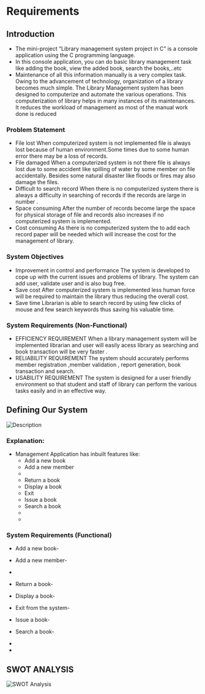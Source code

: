# Requirements
## Introduction
 * The mini-project “Library management system project in C” is a console application using the C programming language. 
 * In this console application, you can do basic library management task like adding the book, view the added book, search the books,..etc
 * Maintenance of all this information manually is a very complex task. Owing to the advancement of technology, organization of a library becomes much simple. The Library Management system has been designed to computerize and automate the various operations. This computerization of library helps in many instances of its maintenances. It reduces the workload of management as most of the manual work done is reduced

### Problem Statement

 * File lost
When computerized system is not implemented file is always lost because of human environment.Some times due to some human error there may be a loss of records.
 * File damaged 
When a computerized system is not there file is always lost due to some accident like spilling of water by some member on file accidentally. Besides some natural disaster like floods or fires may also damage the files.
 *  Difficult to search record
When there is no computerized system there is always a  difficulty in searching of records if the records are large in number .
 * Space consuming
After the number of records become large the space for physical storage of file and records also increases if no computerized system is implemented.
 * Cost consuming
As there is no computerized system the to add each record paper will be needed which will increase the cost for the management of library.


### System Objectives

 * Improvement in control and performance
The system is developed to cope up with the current issues and problems of library. The system can add user, validate user and is also bug free.
 * Save cost
After computerized system is implemented less human force will be required to maintain the library thus reducing the overall cost.
 * Save time
Librarian is able to search record by using few clicks of mouse and few search keywords thus saving his valuable time.




### System Requirements (Non-Functional)
* EFFICIENCY REQUIREMENT
When a library management system will be implemented librarian and user will easily acess library as searching and book transaction will be very faster .
* RELIABILITY REQUIREMENT
The system should accurately performs member registration ,member validation , report generation, book transaction and search.
* USABILITY REQUIREMENT
The system is designed for a user friendly environment so that student and staff of library can perform the various tasks easily and in an effective way.


## Defining Our System

![Description]()


### Explanation:
* Management Application has inbuilt features like:
    * Add a new book
    * Add a new member
    * 
    * Return a book
    * Display a book
    * Exit
    * Issue a book
    * Search a book
    * 
    * 



### System Requirements (Functional)
* Add a new book- 

* Add a new member-

* 

* Return a book- 

* Display a book-

* Exit from the system- 

* Issue a book-

* Search a book-

* 

* 



## SWOT ANALYSIS
![SWOT Analysis]()


